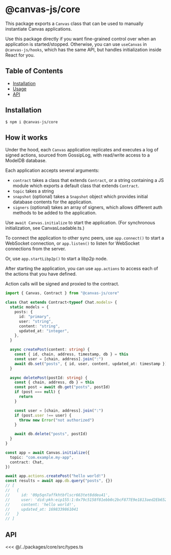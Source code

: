 # @canvas-js/core

This package exports a `Canvas` class that can be used to manually
instantiate Canvas applications.

Use this package directly if you want fine-grained control over when an
application is started/stopped. Otherwise, you can use `useCanvas` in
`@canvas-js/hooks`, which has the same API, but handles initialization
inside React for you.

## Table of Contents

- [Installation](#installation)
- [Usage](#usage)
- [API](#api)

## Installation

```
$ npm i @canvas-js/core
```

## How it works

Under the hood, each `Canvas` application replicates and executes a
log of signed actions, sourced from GossipLog, with read/write access
to a ModelDB database.

Each application accepts several arguments:

- `contract` takes a class that extends `Contract`, or a string containing a JS module which exports a default class that extends `Contract`.
- `topic` takes a string
- `snapshot` (optional) takes a `Snapshot` object which provides initial database contents for the application.
- `signers` (optional) takes an array of signers, which allows different auth methods to be added to the application.

Use `await Canvas.initialize` to start the application. (For synchronous initialization, see CanvasLoadable.ts.)

To connect the application to other sync peers, use `app.connect()` to
start a WebSocket connection, or `app.listen()` to listen for
WebSocket connections from the server.

Or, use `app.startLibp2p()` to start a libp2p node.

After starting the application, you can use `app.actions` to access
each of the actions that you have defined.

Action calls will be signed and proxied to the contract.

```ts
import { Canvas, Contract } from "@canvas-js/core"

class Chat extends Contract<typeof Chat.models> {
  static models = {
    posts: {
      id: "primary",
      user: "string",
      content: "string",
      updated_at: "integer",
    },
  }

  async createPost(content: string) {
    const { id, chain, address, timestamp, db } = this
    const user = [chain, address].join(":")
    await db.set("posts", { id, user, content, updated_at: timestamp })
  }

  async deletePost(postId: string) {
    const { chain, address, db } = this
    const post = await db.get("posts", postId)
    if (post === null) {
      return
    }

    const user = [chain, address].join(":")
    if (post.user !== user) {
      throw new Error("not authorized")
    }

    await db.delete("posts", postId)
  }
}

const app = await Canvas.initialize({
  topic: "com.example.my-app",
  contract: Chat,
})

await app.actions.createPost("hello world!")
const results = await app.db.query("posts", {})
// [
//   {
//     id: '09p5qn7affkhtbflscr663tet8ddeu41',
//     user: 'did:pkh:eip155:1:0x79c5158f81ebb0c2bcF877E9e1813aed2Eb652B7',
//     content: 'hello world!',
//     updated_at: 1698339861041
//   }
// ]
```

## API

<<< @/../packages/core/src/types.ts